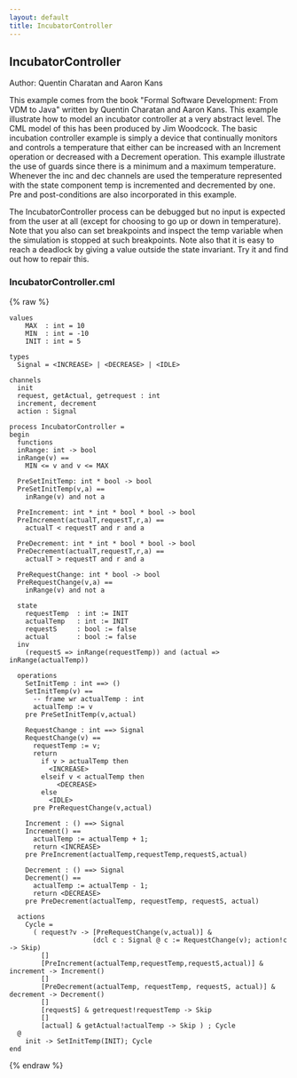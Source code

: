 ```yaml
---
layout: default
title: IncubatorController
---
```


## IncubatorController
Author: Quentin Charatan and Aaron Kans


This example comes from the book "Formal Software Development: From VDM to Java" written by Quentin Charatan and Aaron Kans. This example illustrate how to model an incubator controller at a very abstract level. The CML model of this has been produced by Jim Woodcock. The basic incubation controller example is simply a device that continually monitors and controls a temperature that either can be increased with an Increment operation or decreased with a Decrement operation. This example illustrate the use of guards since there is a minimum and a maximum temperature. Whenever the inc and dec channels are used the temperature represented with the state component temp is incremented and decremented by one. Pre and post-conditions are also incorporated in this example.

The IncubatorController process can be debugged but no input is expected from the user at all (except for choosing to go up or down in temperature). Note that you also can set breakpoints and inspect the temp variable when the simulation is stopped at such breakpoints. Note also that it is easy to reach a deadlock by giving a value outside the state invariant. Try it and find out how to repair this.


### IncubatorController.cml

{% raw %}
~~~
values
	MAX  : int = 10
	MIN  : int = -10
	INIT : int = 5

types
  Signal = <INCREASE> | <DECREASE> | <IDLE>

channels
  init
  request, getActual, getrequest : int
  increment, decrement
  action : Signal

process IncubatorController =
begin
  functions
  inRange: int -> bool
  inRange(v) ==
    MIN <= v and v <= MAX
      
  PreSetInitTemp: int * bool -> bool
  PreSetInitTemp(v,a) ==
    inRange(v) and not a
      
  PreIncrement: int * int * bool * bool -> bool
  PreIncrement(actualT,requestT,r,a) ==  
    actualT < requestT and r and a
    
  PreDecrement: int * int * bool * bool -> bool
  PreDecrement(actualT,requestT,r,a) ==  
    actualT > requestT and r and a
    
  PreRequestChange: int * bool -> bool
  PreRequestChange(v,a) ==
    inRange(v) and not a
    
  state
    requestTemp  : int := INIT
    actualTemp   : int := INIT
    requestS     : bool := false
    actual       : bool := false
  inv
    (requestS => inRange(requestTemp)) and (actual => inRange(actualTemp))
    
  operations
    SetInitTemp : int ==> ()
    SetInitTemp(v) ==
      -- frame wr actualTemp : int
      actualTemp := v
    pre PreSetInitTemp(v,actual) 
      
    RequestChange : int ==> Signal
    RequestChange(v) ==
      requestTemp := v;
      return
        if v > actualTemp then
          <INCREASE>
        elseif v < actualTemp then
            <DECREASE>
        else
          <IDLE>
      pre PreRequestChange(v,actual) 
      
    Increment : () ==> Signal
    Increment() ==
      actualTemp := actualTemp + 1;
      return <INCREASE>
    pre PreIncrement(actualTemp,requestTemp,requestS,actual)
      
    Decrement : () ==> Signal
    Decrement() ==
      actualTemp := actualTemp - 1;
      return <DECREASE>
    pre PreDecrement(actualTemp, requestTemp, requestS, actual)
          
  actions
    Cycle =
      ( request?v -> [PreRequestChange(v,actual)] &
                     (dcl c : Signal @ c := RequestChange(v); action!c -> Skip)
        []
        [PreIncrement(actualTemp,requestTemp,requestS,actual)] & increment -> Increment()
        []
        [PreDecrement(actualTemp, requestTemp, requestS, actual)] & decrement -> Decrement()
        []
        [requestS] & getrequest!requestTemp -> Skip 
        []
        [actual] & getActual!actualTemp -> Skip ) ; Cycle 
  @
    init -> SetInitTemp(INIT); Cycle
end
~~~
{% endraw %}


